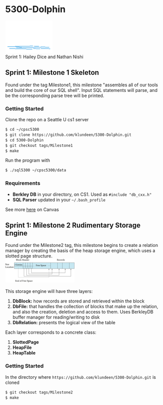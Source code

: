# 5300-Dolphin
![dolphin](/assets/dolphin.gif)
<br>
Sprint 1: Hailey Dice and Nathan Nishi

## Sprint 1: Milestone 1 Skeleton
Found under the tag Milestone1, this milestone "assembles all of our tools and build the core of our SQL shell". Input SQL statements will parse, and be the corresponding parse tree will be printed. 
### Getting Started
Clone the repo on a Seattle U cs1 server

```bash
$ cd ~/cpsc5300
$ git clone https://github.com/klundeen/5300-Dolphin.git
$ cd 5300-Dolphin
$ git checkout tags/Milestone1
$ make
```
Run the program with 
```bash 
$ ./sql5300 ~/cpsc5300/data
```

### Requirements
* **Berkley DB** in your directory, on CS1. Used as ```#include "db_cxx.h"```
* **SQL Parser** updated in your ```~/.bash_profile```

See more [here](https://seattleu.instructure.com/courses/1597073/pages/getting-set-up-on-cs1) on Canvas

## Sprint 1: Milestone 2 Rudimentary Storage Engine
Found under the Milestone2 tag, this milestone begins to create a relation manager by creating the basis of the heap storage engine, which uses a slotted page structure.<br> ![fig13](/assets/fig13.png)
<br><br>This storage engine will have three layers:
1. **DbBlock:** how records are stored and retrieved within the block
2. **DbFile:** that handles the collection of blocks that make up the relation, and also the creation, deletion and access to them. Uses BerkleyDB buffer manager for reading/writing to disk
3. **DbRelation:** presents the logical view of the table

Each layer corresponds to a concrete class:
1. **SlottedPage**
2. **HeapFile**
3. **HeapTable**

### Getting Started
In the directory where ```https://github.com/klundeen/5300-Dolphin.git``` is cloned
```bash
$ git checkout tags/Milestone2
$ make
```
